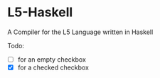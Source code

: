 L5-Haskell
==========

A Compiler for the L5 Language written in Haskell

Todo:

 - [ ] for an empty checkbox
 - [x] for a checked checkbox
